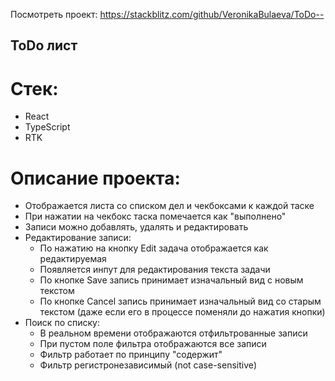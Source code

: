 Посмотреть проект: https://stackblitz.com/github/VeronikaBulaeva/ToDo--

## ToDo лист

# Стек:
- React
- TypeScript
- RTK

# Описание проекта:

- Отображается листа со списком дел и чекбоксами к каждой таске
- При нажатии на чекбокс таска помечается как "выполнено"
- Записи можно добавлять, удалять и редактировать
- Редактирование записи:
  - По нажатию на кнопку Edit задача отображается как редактируемая
  - Появляется инпут для редактирования текста задачи
  - По кнопке Save запись принимает изначальный вид с новым текстом
  - По кнопке Cancel запись принимает изначальный вид со старым текстом (даже если его в процессе поменяли до нажатия кнопки)
- Поиск по списку:
  - В реальном времени отображаются отфильтрованные записи
  - При пустом поле фильтра отображаются все записи
  - Фильтр работает по принципу "содержит"
  - Фильтр регистронезависимый (not case-sensitive)
